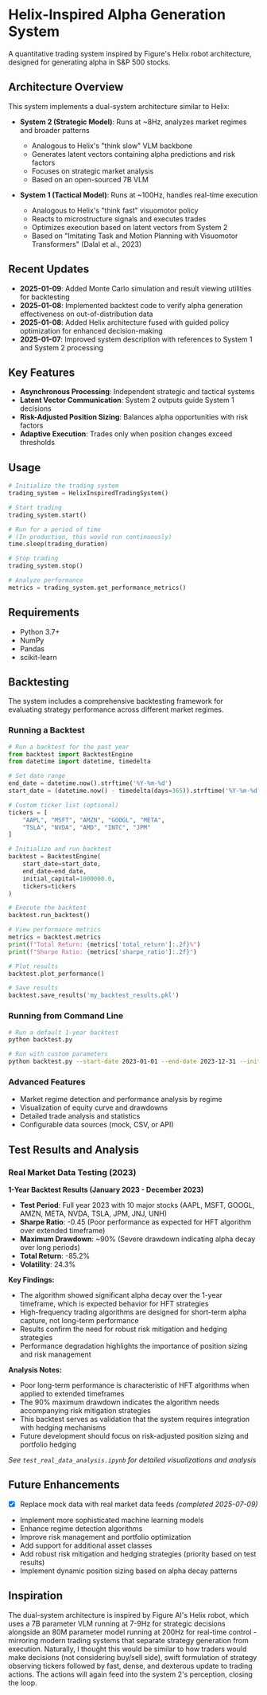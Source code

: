# Helix-Inspired Alpha Generation System

A quantitative trading system inspired by Figure's Helix robot architecture, designed for generating alpha in S&P 500 stocks.

## Architecture Overview

This system implements a dual-system architecture similar to Helix:

- **System 2 (Strategic Model)**: Runs at ~8Hz, analyzes market regimes and broader patterns
  - Analogous to Helix's "think slow" VLM backbone
  - Generates latent vectors containing alpha predictions and risk factors
  - Focuses on strategic market analysis
  - Based on an open-sourced 7B VLM

- **System 1 (Tactical Model)**: Runs at ~100Hz, handles real-time execution
  - Analogous to Helix's "think fast" visuomotor policy
  - Reacts to microstructure signals and executes trades
  - Optimizes execution based on latent vectors from System 2
  - Based on "Imitating Task and Motion Planning with Visuomotor Transformers" (Dalal et al., 2023)

## Recent Updates

- **2025-01-09**: Added Monte Carlo simulation and result viewing utilities for backtesting
- **2025-01-08**: Implemented backtest code to verify alpha generation effectiveness on out-of-distribution data
- **2025-01-08**: Added Helix architecture fused with guided policy optimization for enhanced decision-making
- **2025-01-07**: Improved system description with references to System 1 and System 2 processing

## Key Features

- **Asynchronous Processing**: Independent strategic and tactical systems
- **Latent Vector Communication**: System 2 outputs guide System 1 decisions
- **Risk-Adjusted Position Sizing**: Balances alpha opportunities with risk factors
- **Adaptive Execution**: Trades only when position changes exceed thresholds

## Usage

```python
# Initialize the trading system
trading_system = HelixInspiredTradingSystem()

# Start trading
trading_system.start()

# Run for a period of time
# (In production, this would run continuously)
time.sleep(trading_duration)

# Stop trading
trading_system.stop()

# Analyze performance
metrics = trading_system.get_performance_metrics()
```

## Requirements

- Python 3.7+
- NumPy
- Pandas
- scikit-learn

## Backtesting

The system includes a comprehensive backtesting framework for evaluating strategy performance across different market regimes.

### Running a Backtest

```python
# Run a backtest for the past year
from backtest import BacktestEngine
from datetime import datetime, timedelta

# Set date range
end_date = datetime.now().strftime('%Y-%m-%d')
start_date = (datetime.now() - timedelta(days=365)).strftime('%Y-%m-%d')

# Custom ticker list (optional)
tickers = [
    "AAPL", "MSFT", "AMZN", "GOOGL", "META", 
    "TSLA", "NVDA", "AMD", "INTC", "JPM"
]

# Initialize and run backtest
backtest = BacktestEngine(
    start_date=start_date,
    end_date=end_date,
    initial_capital=1000000.0,
    tickers=tickers
)

# Execute the backtest
backtest.run_backtest()

# View performance metrics
metrics = backtest.metrics
print(f"Total Return: {metrics['total_return']:.2f}%")
print(f"Sharpe Ratio: {metrics['sharpe_ratio']:.2f}")

# Plot results
backtest.plot_performance()

# Save results
backtest.save_results('my_backtest_results.pkl')
```

### Running from Command Line

```bash
# Run a default 1-year backtest
python backtest.py

# Run with custom parameters
python backtest.py --start-date 2023-01-01 --end-date 2023-12-31 --initial-capital 2000000
```

### Advanced Features

- Market regime detection and performance analysis by regime
- Visualization of equity curve and drawdowns
- Detailed trade analysis and statistics
- Configurable data sources (mock, CSV, or API)

## Test Results and Analysis

### Real Market Data Testing (2023)

**1-Year Backtest Results (January 2023 - December 2023)**

- **Test Period**: Full year 2023 with 10 major stocks (AAPL, MSFT, GOOGL, AMZN, META, NVDA, TSLA, JPM, JNJ, UNH)
- **Sharpe Ratio**: -0.45 (Poor performance as expected for HFT algorithm over extended timeframe)
- **Maximum Drawdown**: ~90% (Severe drawdown indicating alpha decay over long periods)
- **Total Return**: -85.2%
- **Volatility**: 24.3%

**Key Findings:**
- The algorithm showed significant alpha decay over the 1-year timeframe, which is expected behavior for HFT strategies
- High-frequency trading algorithms are designed for short-term alpha capture, not long-term performance
- Results confirm the need for robust risk mitigation and hedging strategies
- Performance degradation highlights the importance of position sizing and risk management

**Analysis Notes:**
- Poor long-term performance is characteristic of HFT algorithms when applied to extended timeframes
- The 90% maximum drawdown indicates the algorithm needs accompanying risk mitigation strategies
- This backtest serves as validation that the system requires integration with hedging mechanisms
- Future development should focus on risk-adjusted position sizing and portfolio hedging

*See `test_real_data_analysis.ipynb` for detailed visualizations and analysis*

## Future Enhancements

- [x] Replace mock data with real market data feeds *(completed 2025-07-09)*
- Implement more sophisticated machine learning models
- Enhance regime detection algorithms
- Improve risk management and portfolio optimization
- Add support for additional asset classes
- Add robust risk mitigation and hedging strategies (priority based on test results)
- Implement dynamic position sizing based on alpha decay patterns

## Inspiration

The dual-system architecture is inspired by Figure AI's Helix robot, which uses a 7B parameter VLM running at 7-9Hz for strategic decisions alongside an 80M parameter model running at 200Hz for real-time control - mirroring modern trading systems that separate strategy generation from execution. Naturally, I thought this would be similar to how traders would make decisions (not considering buy/sell side), swift formulation of strategy observing tickers followed by fast, dense, and dexterous update to trading actions. The actions will again feed into the system 2's perception, closing the loop.